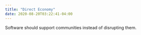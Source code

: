 ```yaml
---
title: "Direct Economy"
date: 2020-08-20T03:22:41-04:00
---
```


Software should support communities instead of disrupting them.
<!--more-->
